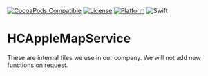 [![CocoaPods Compatible](https://img.shields.io/cocoapods/v/HCAppleMapService.svg)](http://cocoapods.org/pods/HCAppleMapService)
[![License](https://img.shields.io/cocoapods/l/HCAppleMapService.svg?style=flat)](http://cocoapods.org/pods/HCAppleMapService)
[![Platform](https://img.shields.io/cocoapods/p/HCAppleMapService.svg?style=flat)](http://cocoapods.org/pods/HCAppleMapService)
![Swift](https://img.shields.io/badge/%20in-swift%203.2-orange.svg)

# HCAppleMapService
These are internal files we use in our company. We will not add new functions on request.
